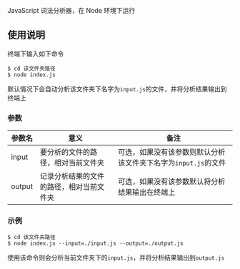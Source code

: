 JavaScript 词法分析器，在 Node 环境下运行

## 使用说明

终端下输入如下命令
```
$ cd 该文件夹路径
$ node index.js
```
默认情况下会自动分析该文件夹下名字为`input.js`的文件，并将分析结果输出到终端上

### 参数

| 参数名 | 意义 | 备注 |
| ------ | ------ | ------ |
| input | 要分析的文件的路径，相对当前文件夹 | 可选，如果没有该参数则默认分析该文件夹下名字为`input.js`的文件 |
| output | 记录分析结果的文件的路径，相对当前文件夹 | 可选，如果没有该参数默认将分析结果输出在终端上 |

### 示例

```
$ cd 该文件夹路径
$ node index.js --input=./input.js --output=./output.js
```
使用该命令则会分析当前文件夹下的`input.js`，并将分析结果输出到`output.js`